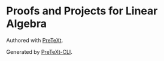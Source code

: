 # Proofs and Projects for Linear Algebra

Authored with [PreTeXt](https://pretextbook.org).

Generated by [PreTeXt-CLI](https://pypi.org/project/pretextbook/).
